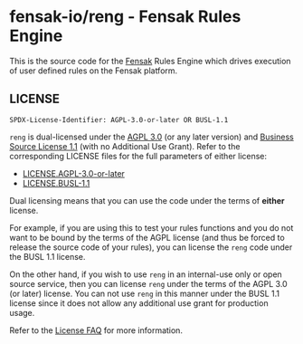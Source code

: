 # fensak-io/reng - Fensak Rules Engine

This is the source code for the [Fensak](https://fensak.io) Rules Engine which drives execution of user defined rules on
the Fensak platform.


## LICENSE

`SPDX-License-Identifier: AGPL-3.0-or-later OR BUSL-1.1`

`reng` is dual-licensed under the [AGPL 3.0](https://www.gnu.org/licenses/agpl-3.0.en.html) (or any later version) and
[Business Source License 1.1](https://mariadb.com/bsl-faq-adopting/) (with no Additional Use Grant). Refer to the
corresponding LICENSE files for the full parameters of either license:

- [LICENSE.AGPL-3.0-or-later](/LICENSE.AGPL-3.0-or-later)
- [LICENSE.BUSL-1.1](/LICENSE.BUSL-1.1)

Dual licensing means that you can use the code under the terms of **either** license.

For example, if you are using this to test your rules functions and you do not want to be bound by the terms of the AGPL
license (and thus be forced to release the source code of your rules), you can license the `reng` code under the BUSL
1.1 license.

On the other hand, if you wish to use `reng` in an internal-use only or open source service, then you can license `reng`
under the terms of the AGPL 3.0 (or later) license. You can not use `reng` in this manner under the BUSL 1.1 license
since it does not allow any additional use grant for production usage.

Refer to the [License FAQ](https://docs.fensak.io/docs/license-faq/) for more information.
